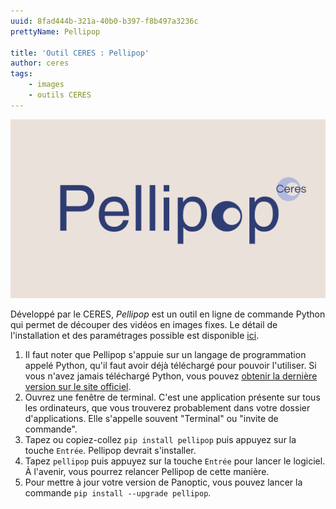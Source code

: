 ```yaml
---
uuid: 8fad444b-321a-40b0-b397-f8b497a3236c
prettyName: Pellipop

title: 'Outil CERES : Pellipop'
author: ceres
tags:
    - images
    - outils CERES
---
```


![](pellipop.png)

Développé par le CERES, *Pellipop* est un outil en ligne de commande Python qui permet de découper des vidéos en images fixes. Le détail de l'installation et des paramétrages possible est disponible [ici](https://pypi.org/project/pellipop/).

1. Il faut noter que Pellipop s'appuie sur un langage de programmation appelé Python, qu'il faut avoir déjà téléchargé pour pouvoir l'utiliser. Si vous n'avez jamais téléchargé Python, vous pouvez [obtenir la dernière version sur le site officiel](https://www.python.org/downloads/).
2. Ouvrez une fenêtre de terminal. C'est une application présente sur tous les ordinateurs, que vous trouverez probablement dans votre dossier d'applications. Elle s'appelle souvent "Terminal" ou "invite de commande".
3. Tapez ou copiez-collez `pip install pellipop` puis appuyez sur la touche `Entrée`. Pellipop devrait s'installer.
4. Tapez `pellipop` puis appuyez sur la touche `Entrée` pour lancer le logiciel. À l'avenir, vous pourrez relancer Pellipop de cette manière.
5. Pour mettre à jour votre version de Panoptic, vous pouvez lancer la commande `pip install --upgrade pellipop`.
